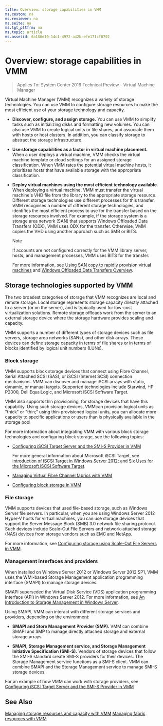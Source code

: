 ```yaml
---
title: Overview: storage capabilities in VMM
ms.custom: na
ms.reviewer: na
ms.suite: na
ms.tgt_pltfrm: na
ms.topic: article
ms.assetid: 6a186e10-14c1-4972-a42b-efe171cf0792
---
```

# Overview: storage capabilities in VMM

>Applies To: System Center 2016 Technical Preview - Virtual Machine Manager

Virtual Machine Manager (VMM) recognizes a variety of storage technologies. You can use VMM to configure storage resources to make the most efficient use of your storage technology and capacity.

-   **Discover, configure, and assign storage.** You can use VMM to simplify tasks 
      such as 
        initializing disks
        and formatting new volumes. You can also use VMM to create logical units or file shares, and associate them with hosts or host clusters.
    In addition, you can classify storage to abstract the storage infrastructure.

-   **Use storage capabilities as a factor in virtual machine placement.** When a user deploys a virtual machine, VMM checks the virtual machine template or cloud settings for an assigned storage classification. 
    When VMM rates the potential virtual machine hosts, it prioritizes hosts that have available storage with the appropriate classification.

-   **Deploy virtual machines using the most efficient technology available.** When deploying a virtual machine, VMM must transfer the virtual machine's VHD file from the library to the appropriate storage resource.
    Different storage technologies use different processes for this transfer.
    VMM recognises a number of different storage technologies, and identifies the most efficient process to use for the transfer based on the storage resources involved. For example, if the storage system is a storage area network (SAN) that supports Windows Offloaded Data Transfers (ODX), VMM uses ODX for the transfer. Otherwise, VMM copies the VHD using another approach such as SMB or BITS.

    > [!NOTE]
    > If accounts are not configured correctly for the VMM library server, hosts, and management processes, VMM uses BITS for the transfer.

    For more information, see [Using SAN copy to rapidly provision virtual machines](Using-SAN-copy-to-rapidly-provision-virtual-machines.md) and [Windows Offloaded Data Transfers Overview](https://technet.microsoft.com/en-us/library/hh831628.aspx).

## Storage technologies supported by VMM
The two broadest categories of storage that VMM recognizes are local and remote storage. Local storage represents storage capacity directly attached to a server (or on the server), and is typically used for low-cost virtualization solutions. Remote storage offloads work from the server to an external storage device where the storage hardware provides scaling and capacity.

VMM supports a number of different types of storage devices such as file servers, storage area networks (SANs), and other disk arrays. These devices can define storage capacity in terms of file shares or in terms of blocks identified by logical unit numbers (LUNs).

### Block storage
VMM supports block storage devices that connect using Fibre Channel, Serial Attached SCSI (SAS), or iSCSI (Internet SCSI) connection mechanisms. VMM can discover and manage iSCSI arrays with static, dynamic, or manual targets. Supported technologies include Starwind, HP P2000, Dell EqualLogic, and Microsoft iSCSI Software Target.

VMM also supports thin provisioning, for storage devices that have this capability. Using such storage devices, VMMcan provision logical units as "thick" or "thin;" using thin-provisioned logical units, you can allocate more capacity to specific applications or users than is physically available in the storage pool.

For more information about integrating VMM with various block storage technologies and configuring block storage, see the following topics:

-   [Configuring iSCSI Target Server and the SMI-S Provider in VMM](Configuring-iSCSI-Target-Server-and-the-SMI-S-Provider-in-VMM.md)

    For more general information about Microsoft iSCSI Target, see [Introduction of iSCSI Target in Windows Server 2012](https://blogs.technet.microsoft.com/filecab/2012/05/21/introduction-of-iscsi-target-in-windows-server-2012/); and
    [Six Uses for the Microsoft iSCSI Software Target](http://blogs.technet.com/b/storageserver/archive/2009/12/11/six-uses-for-the-microsoft-iscsi-software-target.aspx).

-   [Managing Virtual Fibre Channel fabrics with VMM](Managing-Virtual-Fibre-Channel-fabrics-with-VMM.md)

-   [Configuring block storage in VMM](Configuring-block-storage-in-VMM.md)

### File storage
VMM supports devices that used file-based storage, such as Windows Server file servers. In particular, when you are using Windows Server 2012 Hyper-V hosts for virtual machines, you can use storage devices that support the Server Message Block (SMB) 3.0 network file sharing protocol. Such devices include Scale-Out File Servers and network-attached storage (NAS) devices from storage vendors such as EMC and NetApp.

For more information, see [Configuring storage using Scale-Out File Servers in VMM](Configuring-storage-using-Scale-Out-File-Servers-in-VMM.md).

### Management interfaces and providers
When installed on Windows Server 2012 or Windows Server 2012 SP1, VMM uses the WMI-based Storage Management application programming interface (SMAPI) to manage storage devices.

SMAPI superseded the Virtual Disk Service (VDS) application programming interface (API) in Windows Server 2012. 
For more information, see [An Introduction to Storage Management in Windows Server](http://blogs.msdn.com/b/san/archive/2012/06/26/an-introduction-to-storage-management-in-windows-server-2012.aspx).

Using SMAPI, VMM can interact with different storage services and providers, depending on the environment:

-   **SMAPI and Store Management Provider (SMP).** VMM can combine SMAPI and SMP to manage directly attached storage and external storage arrays.

-   **SMAPI, Storage Management service, and  Storage Management Initiative Specification (SMI-S).** Vendors of storage devices that follow the SMI-S standard create SMI-S providers for their devices.
    The Storage Management service functions as a SMI-S client.
    VMM can combine SMAPI and the Storage Management service to manage SMI-S storage devices.

For an example of how VMM can work with storage providers, see [Configuring iSCSI Target Server and the SMI-S Provider in VMM](Configuring-iSCSI-Target-Server-and-the-SMI-S-Provider-in-VMM.md)

## See Also
[Managing storage resources and capacity with VMM](Managing-storage-resources-and-capacity-with-VMM.md)
[Managing fabric resources with VMM](Managing-fabric-resources-with-VMM.md)



